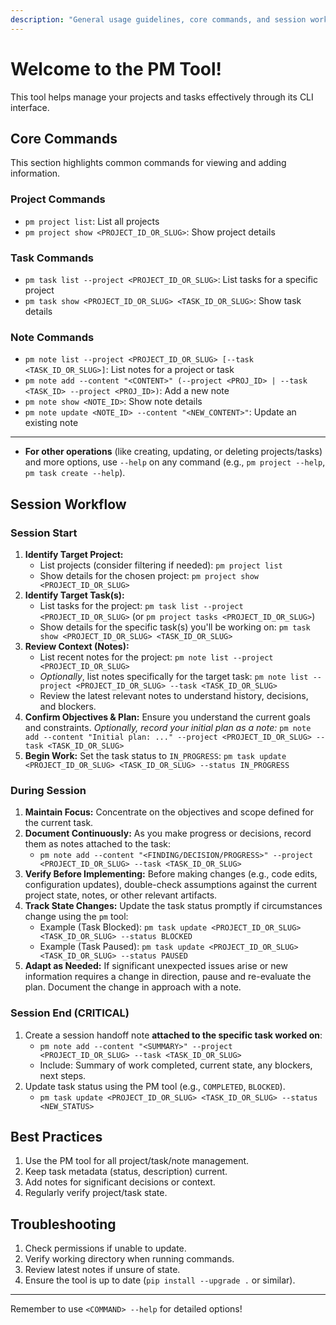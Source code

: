 ```yaml
---
description: "General usage guidelines, core commands, and session workflow for the PM tool."
---
```


# Welcome to the PM Tool!

This tool helps manage your projects and tasks effectively through its CLI interface.

## Core Commands

This section highlights common commands for viewing and adding information.

### Project Commands

- `pm project list`: List all projects
- `pm project show <PROJECT_ID_OR_SLUG>`: Show project details

### Task Commands

- `pm task list --project <PROJECT_ID_OR_SLUG>`: List tasks for a specific project
- `pm task show <PROJECT_ID_OR_SLUG> <TASK_ID_OR_SLUG>`: Show task details

### Note Commands

- `pm note list --project <PROJECT_ID_OR_SLUG> [--task <TASK_ID_OR_SLUG>]`: List notes for a project or task
- `pm note add --content "<CONTENT>" (--project <PROJ_ID> | --task <TASK_ID> --project <PROJ_ID>)`: Add a new note
- `pm note show <NOTE_ID>`: Show note details
- `pm note update <NOTE_ID> --content "<NEW_CONTENT>"`: Update an existing note

---

- **For other operations** (like creating, updating, or deleting projects/tasks) and more options, use `--help` on any command (e.g., `pm project --help`, `pm task create --help`).

## Session Workflow

### Session Start

1.  **Identify Target Project:**
    - List projects (consider filtering if needed): `pm project list`
    - Show details for the chosen project: `pm project show <PROJECT_ID_OR_SLUG>`
2.  **Identify Target Task(s):**
    - List tasks for the project: `pm task list --project <PROJECT_ID_OR_SLUG>` (or `pm project tasks <PROJECT_ID_OR_SLUG>`)
    - Show details for the specific task(s) you'll be working on: `pm task show <PROJECT_ID_OR_SLUG> <TASK_ID_OR_SLUG>`
3.  **Review Context (Notes):**
    - List recent notes for the project: `pm note list --project <PROJECT_ID_OR_SLUG>`
    - _Optionally_, list notes specifically for the target task: `pm note list --project <PROJECT_ID_OR_SLUG> --task <TASK_ID_OR_SLUG>`
    - Review the latest relevant notes to understand history, decisions, and blockers.
4.  **Confirm Objectives & Plan:** Ensure you understand the current goals and constraints. _Optionally, record your initial plan as a note:_ `pm note add --content "Initial plan: ..." --project <PROJECT_ID_OR_SLUG> --task <TASK_ID_OR_SLUG>`
5.  **Begin Work:** Set the task status to `IN_PROGRESS`: `pm task update <PROJECT_ID_OR_SLUG> <TASK_ID_OR_SLUG> --status IN_PROGRESS`

### During Session

1.  **Maintain Focus:** Concentrate on the objectives and scope defined for the current task.
2.  **Document Continuously:** As you make progress or decisions, record them as notes attached to the task:
    - `pm note add --content "<FINDING/DECISION/PROGRESS>" --project <PROJECT_ID_OR_SLUG> --task <TASK_ID_OR_SLUG>`
3.  **Verify Before Implementing:** Before making changes (e.g., code edits, configuration updates), double-check assumptions against the current project state, notes, or other relevant artifacts.
4.  **Track State Changes:** Update the task status promptly if circumstances change using the `pm` tool:
    - Example (Task Blocked): `pm task update <PROJECT_ID_OR_SLUG> <TASK_ID_OR_SLUG> --status BLOCKED`
    - Example (Task Paused): `pm task update <PROJECT_ID_OR_SLUG> <TASK_ID_OR_SLUG> --status PAUSED`
5.  **Adapt as Needed:** If significant unexpected issues arise or new information requires a change in direction, pause and re-evaluate the plan. Document the change in approach with a note.

### Session End (CRITICAL)

1.  Create a session handoff note **attached to the specific task worked on**:
    - `pm note add --content "<SUMMARY>" --project <PROJECT_ID_OR_SLUG> --task <TASK_ID_OR_SLUG>`
    - Include: Summary of work completed, current state, any blockers, next steps.
2.  Update task status using the PM tool (e.g., `COMPLETED`, `BLOCKED`).
    - `pm task update <PROJECT_ID_OR_SLUG> <TASK_ID_OR_SLUG> --status <NEW_STATUS>`

## Best Practices

1.  Use the PM tool for all project/task/note management.
2.  Keep task metadata (status, description) current.
3.  Add notes for significant decisions or context.
4.  Regularly verify project/task state.

## Troubleshooting

1.  Check permissions if unable to update.
2.  Verify working directory when running commands.
3.  Review latest notes if unsure of state.
4.  Ensure the tool is up to date (`pip install --upgrade .` or similar).

---

Remember to use `<COMMAND> --help` for detailed options!
